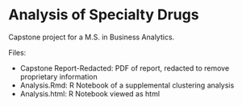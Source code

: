 # Analysis of Specialty Drugs
Capstone project for a M.S. in Business Analytics.

Files:
- Capstone Report-Redacted: PDF of report, redacted to remove proprietary information
- Analysis.Rmd: R Notebook of a supplemental clustering analysis
- Analysis.html: R Notebook viewed as html
